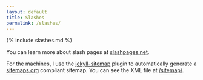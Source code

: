 ```yaml
---
layout: default
title: Slashes
permalink: /slashes/
---
```


{% include slashes.md %}

You can learn more about slash pages at [slashpages.net](https://slashpages.net/).

For the machines, I use the [jekyll-sitemap](https://github.com/jekyll/jekyll-sitemap) plugin to automatically generate a [sitemaps.org](https://sitemaps.org/) compliant sitemap. You can see the XML file at [/sitemap/](/sitemap/).
